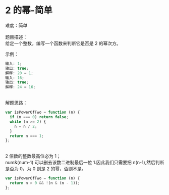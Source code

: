 # 2 的幂-简单

难度：简单<br />
<br />题目描述：<br />给定一个整数，编写一个函数来判断它是否是 2 的幂次方。

示例：

```javascript
输入: 1;
输出: true;
解释: 20 = 1;
输入: 16;
输出: true;
解释: 24 = 16;
```

<br />解题思路：

```javascript
var isPowerOfTwo = function (n) {
  if (n === 0) return false;
  while (n >= 2) {
    n = n / 2;
  }
  return n === 1;
};
```

<br />2 倍数的整数最高位必为 1；<br />num&(num-1) 可以删去该数二进制最后一位 1.因此我们只需要把 n(n-1),然后判断是否为 0，为 0 则是 2 的幂，否则不是。

```javascript
var isPowerOfTwo = function (n) {
  return n > 0 && !(n & (n - 1));
};
```

